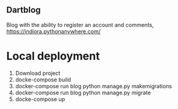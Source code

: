 ## Dartblog
Blog with the ability to register an account and comments, https://indiora.pythonanywhere.com/

# Local deployment
1. Download project
2. docke-compose build
3. docker-compose run blog python manage.py makemigrations
4. docker-compose run blog python manage.py migrate
5. docke-compose up
